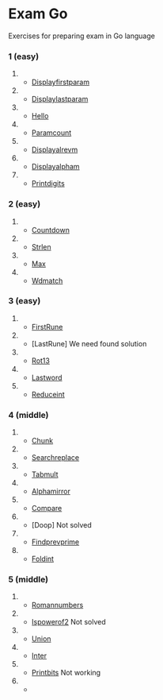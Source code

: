 
# Exam Go

Exercises for preparing exam in Go language

### 1 (easy)
1. - [Displayfirstparam](https://github.com/01-edu/public/tree/master/subjects/displayfirstparam)
2. - [Displaylastparam](https://github.com/01-edu/public/tree/master/subjects/displaylastparam)
3. - [Hello](https://github.com/01-edu/public/tree/master/subjects/hello)
4. - [Paramcount](https://github.com/01-edu/public/tree/master/subjects/paramcount)
5. - [Displayalrevm](https://github.com/01-edu/public/tree/master/subjects/displayalrevm)
6. - [Displayalpham](https://github.com/01-edu/public/tree/master/subjects/displayalpham)
7. - [Printdigits](https://github.com/01-edu/public/tree/master/subjects/printdigits)

### 2 (easy)
1. - [Countdown](https://github.com/01-edu/public/tree/master/subjects/countdown)
2. - [Strlen](https://github.com/01-edu/public/tree/master/subjects/strlen)
3. - [Max](https://github.com/01-edu/public/tree/master/subjects/max)
4. - [Wdmatch](https://github.com/01-edu/public/tree/master/subjects/wdmatch)

### 3 (easy)
1. - [FirstRune](https://github.com/01-edu/public/tree/master/subjects/countdown)
2. - [LastRune] We need found solution
3. - [Rot13](https://github.com/01-edu/public/tree/master/subjects/rot13)
4. - [Lastword](https://github.com/01-edu/public/tree/master/subjects/lastword)
5. - [Reduceint](https://github.com/01-edu/public/tree/master/subjects/reduceint)

### 4 (middle)
1. - [Сhunk](https://github.com/01-edu/public/tree/master/subjects/chunk)
2. - [Searchreplace](https://github.com/01-edu/public/tree/master/subjects/searchreplace)
3. - [Tabmult](https://github.com/01-edu/public/tree/master/subjects/tabmult)
4. - [Alphamirror](https://github.com/01-edu/public/tree/master/subjects/alphamirror)
5. - [Compare](https://github.com/01-edu/public/tree/master/subjects/compare)
6. - [Doop] Not solved
7. - [Findprevprime](https://github.com/01-edu/public/tree/master/subjects/findprevprime)
8. - [Foldint](https://github.com/01-edu/public/tree/master/subjects/foldint)

### 5 (middle)
1. - [Romannumbers](https://github.com/01-edu/public/tree/master/subjects/romannumbers)
2. - [Ispowerof2](https://github.com/01-edu/public/tree/master/subjects/ispowerof2) Not solved
3. - [Union](https://github.com/01-edu/public/tree/master/subjects/union)
4. - [Inter](https://github.com/01-edu/public/tree/master/subjects/inter)
5. - [Printbits](https://github.com/01-edu/public/tree/master/subjects/printbits) Not working
6. - []()